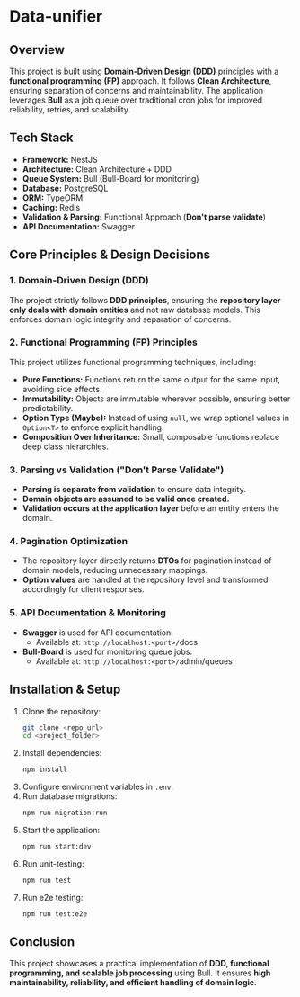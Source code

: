 # **Data-unifier**

## **Overview**

This project is built using **Domain-Driven Design (DDD)** principles with a **functional programming (FP)** approach. It follows **Clean Architecture**, ensuring separation of concerns and maintainability. The application leverages **Bull** as a job queue over traditional cron jobs for improved reliability, retries, and scalability.

## **Tech Stack**

- **Framework:** NestJS
- **Architecture:** Clean Architecture + DDD
- **Queue System:** Bull (Bull-Board for monitoring)
- **Database:** PostgreSQL
- **ORM:** TypeORM
- **Caching:** Redis
- **Validation & Parsing:** Functional Approach (**Don't parse validate**)
- **API Documentation:** Swagger

## **Core Principles & Design Decisions**

### **1. Domain-Driven Design (DDD)**

The project strictly follows **DDD principles**, ensuring the **repository layer only deals with domain entities** and not raw database models. This enforces domain logic integrity and separation of concerns.

### **2. Functional Programming (FP) Principles**

This project utilizes functional programming techniques, including:

- **Pure Functions:** Functions return the same output for the same input, avoiding side effects.
- **Immutability:** Objects are immutable wherever possible, ensuring better predictability.
- **Option Type (Maybe):** Instead of using `null`, we wrap optional values in `Option<T>` to enforce explicit handling.
- **Composition Over Inheritance:** Small, composable functions replace deep class hierarchies.

### **3. Parsing vs Validation ("Don't Parse Validate")**

- **Parsing is separate from validation** to ensure data integrity.
- **Domain objects are assumed to be valid once created.**
- **Validation occurs at the application layer** before an entity enters the domain.

### **4. Pagination Optimization**

- The repository layer directly returns **DTOs** for pagination instead of domain models, reducing unnecessary mappings.
- **Option values** are handled at the repository level and transformed accordingly for client responses.

### **5. API Documentation & Monitoring**

- **Swagger** is used for API documentation.
  - Available at: `http://localhost:<port>/`docs
- **Bull-Board** is used for monitoring queue jobs.
  - Available at: `http://localhost:<port>/`admin/queues

## **Installation & Setup**

1. Clone the repository:
   ```sh
   git clone <repo_url>
   cd <project_folder>
   ```
2. Install dependencies:
   ```sh
   npm install
   ```
3. Configure environment variables in `.env`.
4. Run database migrations:
   ```sh
   npm run migration:run
   ```
5. Start the application:
   ```sh
   npm run start:dev 
   ```
6. Run unit-testing:
   ```sh
   npm run test 
   ```
7. Run e2e testing:
   ```sh
   npm run test:e2e
   ```

## **Conclusion**

This project showcases a practical implementation of **DDD, functional programming, and scalable job processing** using Bull. It ensures **high maintainability, reliability, and efficient handling of domain logic**.

